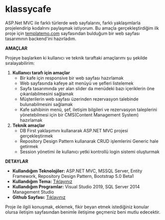 # klassycafe
ASP.Net MVC ile farklı türlerde web sayfalarını, farklı yaklaşımlarla projelendirip kodalrını paylaşmak istiyorum. Bu amaçla gerçekleştirdiğim ilk proje için [templatemo.com](https://templatemo.com/live/templatemo_558_klassy_cafe) sayfasından bulduğum bir web sayfası tasarımının backend'ini hazırladım. 

**AMAÇLAR**

Projeye başlarken ki kullanıcı ve teknik taraftaki amaçlarımı şu şekilde sıralayabilirim:

1. **Kullanıcı tarafı için amaçlar**
    - Bir kafe için responsive bir web sayfası hazırlamak
    - Web sayfasında kafeye ait menüyü ve şefleri listelemek
    - Sayfa tasarımında yer alan slider da menüdeki bazı içeriklerin öne çıkarılabilmesini sağlamak
    - Müşterilerin web sayfası üzerinden rezervasyon talebinde bulunabilmesini sağlamak
    - Kafe sahibinin menü, şef, iletişim bilgileri ve rezervasyon taleplerini yönetebilmesi için bir CMS(Content Management System) hazırlamak
2. **Teknik amaçlar**
    - DB First yaklaşımını kullanarak ASP.NET MVC projesi gerçekleştirmek
    - Repository Design Pattern kullanarak CRUD işlemlerini Generic hale getirmek
    - Session yönetimi ile kullanıcı yetki kontrollü login sistemi oluşturmak
    
**DETAYLAR**

- **Kullandığım Teknolojiler:** ASP.NET MVC, MSSQL Server, Entity Framework, Repository Design Pattern, Bootstrap 5.0 Beta1
- **Kullandığım Tema:** [Tıklayınız](https://templatemo.com/live/templatemo_558_klassy_cafe)
- **Kullandığım Programlar:** Visual Studio 2019, SQL Server 2014 Management Studio
- **Github Sayfası:** [Tıklayınız](https://github.com/ZiyaCetinkaya/klassycafe)

Proje ile ilgili konuşmak, eklemek, fikir beyan etmek istediğiniz konular olursa iletişim sayfasından benimle iletişime geçmeniz beni mutlu edecektir.
